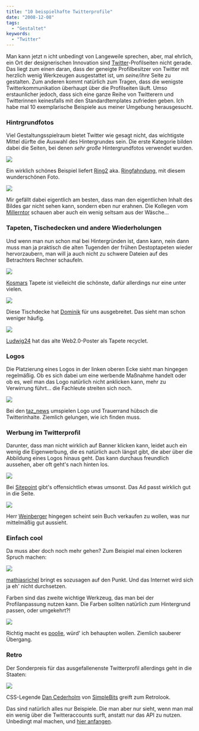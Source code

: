 ```yaml
---
title: "10 beispielhafte Twitterprofile"
date: "2008-12-08"
tags:
  - "Gestaltet"
keywords:
  - "Twitter"
---
```


Man kann jetzt n icht unbedingt von Langeweile sprechen, aber, mal ehrlich, ein Ort der designerischen Innovation sind [Twitter](http://twitter.com/)\-Profilseiten nicht gerade. Das liegt zum einen daran, dass der geneigte Profilbesitzer von Twitter mit herzlich wenig Werkzeugen ausgestattet ist, um _seine/ihre_ Seite zu gestalten. Zum anderen kommt natürlich zum Tragen, dass die wenigste Twitterkommunikation überhaupt über die Profilseiten läuft. Umso erstaunlicher jedoch, dass sich eine ganze Reihe von Twitterern und Twitterinnen keinesfalls mit den Standardtemplates zufrieden geben. Ich habe mal 10 exemplarische Beispiele aus meiner Umgebung herausgesucht.

### Hintrgrundfotos

Viel Gestaltungsspielraum bietet Twitter wie gesagt nicht, das wichtigste Mittel dürfte die Auswahl des Hintergrundes sein. Die erste Kategorie bilden dabei die Seiten, bei denen _sehr große_ Hintergrundfotos verwendet wurden.

![](/images/codecandies/bild-1.png)

Ein wirklich schönes Beispiel liefert [Ring2](http://twitter.com/ring2) aka. [Ringfahndung](http://ringfahndung.de/), mit diesem wunderschönen Foto.

![](/images/codecandies/bild-2.png)

Mir gefällt dabei eigentlich am besten, dass man den eigentlichen Inhalt des Bildes gar nicht sehen kann, sondern eben nur erahnen. Die Kollegen vom [Millerntor](http://de.wikipedia.org/wiki/Millerntor-Stadion) schauen aber auch ein wenig seltsam aus der Wäsche…

### Tapeten, Tischedecken und andere Wiederholungen

Und wenn man nun schon mal bei Hintergründen ist, dann kann, nein dann muss man ja praktisch die alten Tugenden der frühen Destoptapeten wieder hervorzaubern, man will ja auch nicht zu schwere Dateien auf des Betrachters Rechner schaufeln.

![](/images/codecandies/bild-5.png)

[Kosmars](http://twitter.com/kosmar) Tapete ist vielleicht die schönste, dafür allerdings nur eine unter vielen.

![](/images/codecandies/bild-11.png)

Diese Tischdecke hat [Dominik](http://twitter.com/dominik) für uns ausgebreitet. Das sieht man schon weniger häufig.

![](/images/codecandies/bild-4.png)

[Ludwig24](http://twitter.com/Ludwig24) hat das alte Web2.0-Poster als Tapete recyclet.

### Logos

Die Platzierung eines Logos in der linken oberen Ecke sieht man hingegen regelmäßig. Ob es sich dabei um eine werbende Maßnahme handelt oder ob es, weil man das Logo natürlich nicht anklicken kann, mehr zu Verwirrung führt… die Fachleute streiten sich noch.

![](/images/codecandies/bild-7.png)

Bei den [taz\_news](http://twitter.com/taz_news) umspielen Logo und Trauerrand hübsch die Twitterinhalte. Ziemlich gelungen, wie ich finden muss.

### Werbung im Twitterprofil

Darunter, dass man nicht wirklich auf Banner klicken kann, leidet auch ein wenig die Eigenwerbung, die es natürlich auch längst gibt, die aber über die Abbildung eines Logos hinaus geht. Das kann durchaus freundlich aussehen, aber oft geht's nach hinten los.

![](/images/codecandies/bild-3.png)

Bei [Sitepoint](http://twitter.com/sitepointdotcom) gibt's offensichtlich etwas umsonst. Das Ad passt wirklich gut in die Seite.

![](/images/codecandies/bild-6bild-6.png)

Herr [Weinberger](http://twitter.com/dweinberger) hingegen scheint sein Buch verkaufen zu wollen, was nur mittelmäßig gut aussieht.

### Einfach cool

Da muss aber doch noch mehr gehen? Zum Beispiel mal einen lockeren Spruch machen:

![](/images/codecandies/bild-8.png)

[mathiasrichel](http://twitter.com/mathiasrichel) bringt es sozusagen auf den Punkt. Und das Internet wird sich ja eh' nicht durchsetzen.

Farben sind das zweite wichtige Werkzeug, das man bei der Profilanpassung nutzen kann. Die Farben sollten natürlich zum Hintergrund passen, oder umgekehrt?!

![](/images/codecandies/bild-10.png)

Richtig macht es [poolie](http://twitter.com/poolie), würd' ich behaupten wollen. Ziemlich sauberer Übergang.

### Retro

Der Sonderpreis für das ausgefallenenste Twitterprofil allerdings geht in die Staaten:

![](/images/codecandies/bild-9.png)

CSS-Legende [Dan Cederholm](http://twitter.com/simplebits) von [SimpleBits](http://simplebits.com/) greift zum Retrolook.

Das sind natürlich alles nur Beispiele. Die man aber nur sieht, wenn man mal ein wenig über die Twitteraccounts surft, anstatt nur das API zu nutzen. Unbedingt mal machen, und [hier anfangen](http://twitter.com/nicobruenjes).
